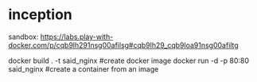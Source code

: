 # inception

sandbox: https://labs.play-with-docker.com/p/cqb9lh291nsg00afilsg#cqb9lh29_cqb9loa91nsg00afiltg


docker build . -t said_nginx        #create docker image
docker run -d -p 80:80 said_nginx   #create a container from an image
